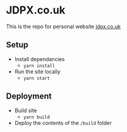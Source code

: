 # JDPX.co.uk

This is the repo for personal website [jdpx.co.uk](https://www.jdpx.co.uk/)

## Setup

- Install dependancies
  - `yarn install`
- Run the site locally
  - `yarn start`

## Deployment

- Build site
  - `yarn build`
- Deploy the contents of the `/build` folder